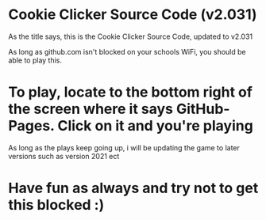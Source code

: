 # Cookie Clicker Source Code (v2.031)
As the title says, this is the Cookie Clicker Source Code, updated to v2.031

As long as github.com isn't blocked on your schools WiFi, you should be able to play this.

# To play, locate to the bottom right of the screen where it says GitHub-Pages. Click on it and you're playing
As long as the plays keep going up, i will be updating the game to later versions such as version 2021 ect

# Have fun as always and try not to get this blocked :)
